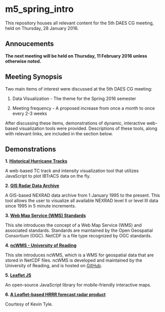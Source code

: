 m5_spring_intro
===============

This repository houses all relevant content for the 5th DAES CG meeting, held
on Thursday, 28 January 2016.

Annoucements
------------
**The next meeting will be held on Thursday, 11 February 2016 unless otherwise
noted.**

Meeting Synopsis
----------------
Two main items of interest were discussed at the 5th DAES CG meeting:

1. Data Visualization - The theme for the Spring 2016 semester

2. Meeting frequency - A proposed increase from once a month to once every 2-3 weeks

After discussing these items, demonstrations of dynamic, interactive web-based
visualization tools were provided. Descriptions of these tools, along with 
relevant links, are included in the section below.

Demonstrations
--------------
**1. [Historical Hurricane Tracks](https://coast.noaa.gov/hurricanes)**

A web-based TC track and intensity visualization tool that utilizes JavaScript
to plot IBTrACS data on the fly.

**2. [GIS Radar Data Archive](http://gis.ncdc.noaa.gov/map/viewer/#app=cdo&cfg=radar&theme=radar&display=nexrad)**

A GIS-based NEXRAD data archive from 1 January 1995 to the present. This tool
allows the user to visualize all available NEXRAD level II or level III data 
since 1995 in 5 minute increments.

**3. [Web Map Service (WMS) Standards](http://www.opengeospatial.org/standards/wms)**

This site introduces the concept of a Web Map Service (WMS) and associated 
standards. Standards are maintained by the Open Geospatial Consortium (OGC).
NetCDF is a file type recognized by OGC standards.

**4. [ncWMS - University of Reading](http://www.resc.rdg.ac.uk/trac/ncWMS/)**

This site introduces ncWMS, which is a WMS for geospatial data that are
stored in NetCDF files. ncWMS is developed and maintained by the 
University of Reading, and is hosted on [GitHub](reading-escience-center.github.io/edal-java/).

**5. [Leaflet JS](http://leafletjs.com)**

An open-source JavaScript library for mobile-friendly interactive maps.

**6. [A Leaflet-based HRRR forecast radar product](http://www.atmos.albany.edu/facstaff/ktyle/hrrr/hrrrloop_leaflet.html)**

Courtesy of Kevin Tyle.
